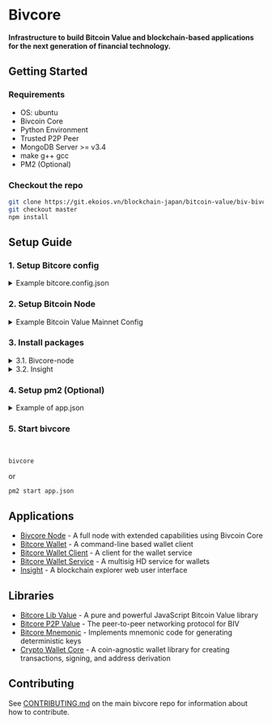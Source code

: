 # Bivcore

**Infrastructure to build Bitcoin Value and blockchain-based applications for the next generation of financial technology.**

## Getting Started

### Requirements

- OS: ubuntu
- Bivcoin Core
- Python Environment
- Trusted P2P Peer
- MongoDB Server >= v3.4
- make g++ gcc
- PM2 (Optional)

### Checkout the repo


```sh
git clone https://git.ekoios.vn/blockchain-japan/bitcoin-value/biv-bivcore
git checkout master
npm install
```

## Setup Guide

### 1. Setup Bitcore config

<details>
<summary>Example bitcore.config.json</summary>
<br>

```json
{
  "bitcoreNode": {
    "modules": ["./bitcoin-value"],
    "services": {
      "api": {
        "wallets": {
          "allowCreationBeforeCompleteSync": true
        }
      }
    },
    "chains": {
      "BIV": {
        "mainnet": {
          "chainSource": "p2p",
          "trustedPeers": [
            {
              "host": "127.0.0.1",
              "port": 8339
            }
          ],
          "rpc": {
            "host": "127.0.0.1",
            "port": 8338,
            "username": "admin",
            "password": "1"
          }
        }
      }
    }
  }
}
```

</details>

### 2. Setup Bitcoin Node

<details>
<summary>Example Bitcoin Value Mainnet Config</summary>

```sh
server=1
whitelist=127.0.0.1
addnode=10.2.40.127
txindex=1
zmqpubrawtx=tcp://127.0.0.1:29338
zmqpubhashblock=tcp://127.0.0.1:29338
rpcbind=::
rpcallowip=0.0.0.0/0
rpcport=8338
rpcuser=admin
rpcpassword=1
uacomment=bitcoinvalue
```

</details>

### 3. Install packages

<details>
<summary> 3.1. Bivcore-node </summary>
<br>

```bash
cd packages/bivcore-node
npm install
```

</details>

<details>
<summary> 3.2. Insight </summary>
<br>

```bash
cd packages/insight
npm install
```

</details>

### 4. Setup pm2 (Optional)

<details>
<summary> Example of app.json </summary>
<br>

```json
{
  "apps": [
    {
      "name": "biv-node",
      "script": "npm start",
      "cwd": "packages/bitcore-node",
      "watch": false
    },
    {
      "name": "biv-insight",
      "script": "CHAIN=BIV NETWORK=mainnet npm run ionic:serve",
      "cwd": "packages/insight",
      "watch": false
    },
  ]
}
```

</details>

### 5. Start bivcore

<br>

```
bivcore
```

or

```
pm2 start app.json
```

## Applications

- [Bivcore Node](packages/bitcore-node) - A full node with extended capabilities using Bivcoin Core
- [Bitcore Wallet](packages/bitcore-wallet) - A command-line based wallet client
- [Bitcore Wallet Client](packages/bitcore-wallet-client) - A client for the wallet service
- [Bitcore Wallet Service](packages/bitcore-wallet-service) - A multisig HD service for wallets
- [Insight](packages/insight) - A blockchain explorer web user interface

## Libraries

- [Bitcore Lib Value](packages/bitcore-lib-value) - A pure and powerful JavaScript Bitcoin Value library
- [Bitcore P2P Value](packages/bitcore-p2p-value) - The peer-to-peer networking protocol for BIV
- [Bitcore Mnemonic](packages/bitcore-mnemonic) - Implements mnemonic code for generating deterministic keys
- [Crypto Wallet Core](packages/crypto-wallet-core) - A coin-agnostic wallet library for creating transactions, signing, and address derivation

## Contributing

See [CONTRIBUTING.md](https://github.com/bitpay/bivcore/blob/master/Contributing.md) on the main bivcore repo for information about how to contribute.

